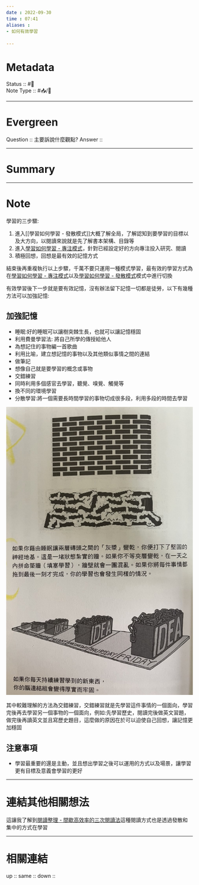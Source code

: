 ```yaml
---
date : 2022-09-30
time : 07:41
aliases :
- 如何有效學習

---
```


# Metadata
Status :: #🌱 <br>
Note Type :: #📥/📘 <br>

---
# Evergreen
Question :: 主要訴說什麼觀點?
Answer :: 


---

# Summary


---

# Note
學習的三步驟:
1. 進入[[學習如何學習 - 發散模式]]大概了解全局，了解認知到要學習的目標以及大方向，以閱讀來說就是先了解書本架構、目錄等
2. 進入[學習如何學習 - 專注模式](學習如何學習%20-%20專注模式.md)，針對已經設定好的方向專注投入研究、閱讀
3. 積極回想，回想是最有效的記憶方式

結束後再重複執行以上步驟，千萬不要只運用一種模式學習，最有效的學習方式為在[學習如何學習 - 專注模式](學習如何學習%20-%20專注模式.md)以及[學習如何學習 - 發散模式](學習如何學習%20-%20發散模式.md)模式中進行切換

有效學習後下一步就是要有效記憶，沒有辦法留下記憶一切都是徒勞，以下有幾種方法可以加強記憶: 
## 加強記憶
- 睡眠:好的睡眠可以讓樹突棘生長，也就可以讓記憶穩固
- 利用費曼學習法: 將自己所學的傳授給他人
- 為想記住的事物編一首歌曲
- 利用比喻，建立想記憶的事物以及其他類似事情之間的連結
- 做筆記
- 想像自己就是要學習的概念或事物
- 交錯練習
- 同時利用多個感官去學習，聽覺、嗅覺、觸覺等
- 換不同的環境學習
- 分散學習:將一個需要長時間學習的事物切成很多段，利用多段的時間去學習

![](Extras/Media/image/S__9412622.jpg)

其中較難理解的方法為交錯練習，交錯練習就是先學習這件事情的一個面向，學習完後再去學習另一個事物的一個面向，例如:先學習歷史，閱讀完後做英文習題，做完後再讀英文並且寫歷史題目，這麼做的原因在於可以迫使自己回想，讓記憶更加穩固

## 注意事項
- 學習最重要的還是主動，並且想出學習之後可以運用的方式以及場景，讓學習更有目標及意義會學習的更好

---

# 連結其他相關想法
這讓我了解到[閱讀整理 - 間歇高效率的三次閱讀法](Sources/Books/閱讀整理%20-%20間歇高效率的三次閱讀法.md)這種閱讀方式也是透過發散和集中的方式在學習

--- 

# 相關連結
up :: 
same :: 
down :: 


